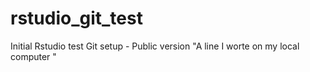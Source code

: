 # rstudio_git_test
Initial Rstudio test Git setup - Public version
"A line I worte on my local computer  " 

